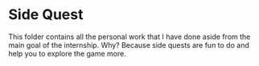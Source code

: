 # Side Quest

This folder contains all the personal work that I have done aside from the main goal of the internship. Why? Because side quests are fun to do and help you to explore the game more.

